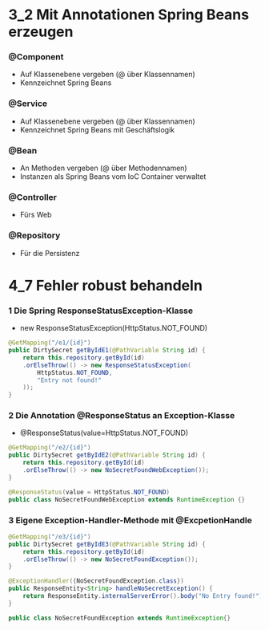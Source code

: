 # 3_2 Mit Annotationen Spring Beans erzeugen

### @Component
- Auf Klassenebene vergeben (@ über Klassennamen)
- Kennzeichnet Spring Beans

### @Service
- Auf Klassenebene vergeben (@ über Klassennamen)
- Kennzeichnet Spring Beans mit Geschäftslogik

### @Bean
- An Methoden vergeben (@ über Methodennamen)
- Instanzen als Spring Beans vom IoC Container verwaltet

### @Controller
- Fürs Web

### @Repository
- Für die Persistenz


# 4_7 Fehler robust behandeln

### 1 Die Spring ResponseStatusException-Klasse
- new ResponseStatusException(HttpStatus.NOT_FOUND)
```java
@GetMapping("/e1/{id}")  
public DirtySecret getByIdE1(@PathVariable String id) {  
    return this.repository.getById(id)  
    .orElseThrow(() -> new ResponseStatusException(  
        HttpStatus.NOT_FOUND,  
        "Entry not found!"  
    ));  
}
```
### 2 Die Annotation @ResponseStatus an Exception-Klasse
- @ResponseStatus(value=HttpStatus.NOT_FOUND)
```java
@GetMapping("/e2/{id}")
public DirtySecret getByIdE2(@PathVariable String id) {
    return this.repository.getById(id)
    .orElseThrow(() -> new NoSecretFoundWebException());
}

@ResponseStatus(value = HttpStatus.NOT_FOUND)
public class NoSecretFoundWebException extends RuntimeException {}
```

### 3 Eigene Exception-Handler-Methode mit @ExcpetionHandle
```java
@GetMapping("/e3/{id}")
public DirtySecret getByIdE3(@PathVariable String id) {
    return this.repository.getById(id)
    .orElseThrow(() -> new NoSecretFoundException());
}

@ExceptionHandler({NoSecretFoundException.class})
public ResponseEntity<String> handleNoSecretException() {
    return ResponseEntity.internalServerError().body("No Entry found!");
}

public class NoSecretFoundException extends RuntimeException{}
```